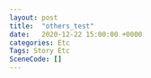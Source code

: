 ```yaml
---
layout: post
title:  "others_test"
date:   2020-12-22 15:00:00 +0000
categories: Etc
Tags: Story Etc
SceneCode: []
---
```


